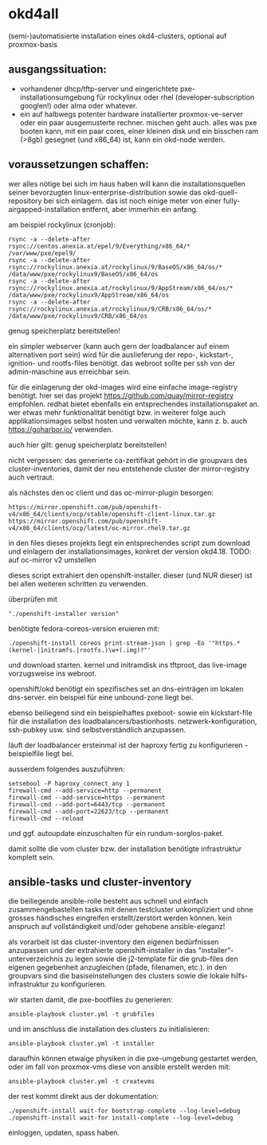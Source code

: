 # okd4all
(semi-)automatisierte installation eines okd4-clusters, optional auf proxmox-basis


## ausgangssituation:
- vorhandener dhcp/tftp-server und eingerichtete pxe-installationsumgebung für rockylinux oder rhel (developer-subscription googlen!) oder alma oder whatever. 
- ein auf halbwegs potenter hardware installierter proxmox-ve-server oder ein paar ausgemusterte rechner. mischen geht auch. alles was pxe booten kann, mit ein paar cores, einer kleinen disk und ein bisschen ram (>8gb) gesegnet (und x86_64) ist, kann ein okd-node werden.


## voraussetzungen schaffen:
wer alles nötige bei sich im haus haben will kann die installationsquellen seiner bevorzugten linux-enterprise-distribution sowie das okd-quell-repository bei sich einlagern. das ist noch einige meter von einer fully-airgapped-installation entfernt, aber immerhin ein anfang.

am beispiel rockylinux (cronjob):
```
rsync -a --delete-after rsync://centos.anexia.at/epel/9/Everything/x86_64/* /var/www/pxe/epel9/
rsync -a --delete-after rsync://rockylinux.anexia.at/rockylinux/9/BaseOS/x86_64/os/* /data/www/pxe/rockylinux9/BaseOS/x86_64/os
rsync -a --delete-after rsync://rockylinux.anexia.at/rockylinux/9/AppStream/x86_64/os/* /data/www/pxe/rockylinux9/AppStream/x86_64/os
rsync -a --delete-after rsync://rockylinux.anexia.at/rockylinux/9/CRB/x86_64/os/* /data/www/pxe/rockylinux9/CRB/x86_64/os
```

genug speicherplatz bereitstellen!

ein simpler webserver (kann auch gern der loadbalancer auf einem alternativen port sein) wird für die auslieferung der repo-, kickstart-, ignition- und rootfs-files benötigt. das webroot sollte per ssh von der admin-maschine aus erreichbar sein.

für die einlagerung der okd-images wird eine einfache image-registry benötigt. hier sei das projekt https://github.com/quay/mirror-registry empfohlen. redhat bietet ebenfalls ein entsprechendes installationspaket an. wer etwas mehr funktionalität benötigt bzw. in weiterer folge auch applikationsimages selbst hosten und verwalten möchte, kann z. b. auch https://goharbor.io/ verwenden.

auch hier gilt: genug speicherplatz bereitstellen!

nicht vergessen: das generierte ca-zertifikat gehört in die groupvars des cluster-inventories, damit der neu entstehende cluster der mirror-registry auch vertraut.

als nächstes den oc client und das oc-mirror-plugin besorgen:
```
https://mirror.openshift.com/pub/openshift-v4/x86_64/clients/ocp/stable/openshift-client-linux.tar.gz
https://mirror.openshift.com/pub/openshift-v4/x86_64/clients/ocp/latest/oc-mirror.rhel9.tar.gz
```

in den files dieses projekts liegt ein entsprechendes script zum download und einlagern der installationsimages, konkret der version okd4.18. TODO: auf oc-mirror v2 umstellen

dieses script extrahiert den openshift-installer. dieser (und NUR dieser) ist bei allen weiteren schritten zu verwenden.

überprüfen mit 
```
"./openshift-installer version"
```

benötigte fedora-coreos-version eruieren mit:
```
./openshift-install coreos print-stream-json | grep -Eo '"https.*(kernel-|initramfs.|rootfs.)\w+(.img)?"'
```

und download starten. kernel und initramdisk ins tftproot, das live-image vorzugsweise ins webroot.

openshift/okd benötigt ein spezifisches set an dns-einträgen im lokalen dns-server. ein beispiel für eine unbound-zone liegt bei.

ebenso beiliegend sind ein beispielhaftes pxeboot- sowie ein kickstart-file für die installation des loadbalancers/bastionhosts. netzwerk-konfiguration, ssh-pubkey usw. sind selbstverständlich anzupassen.

läuft der loadbalancer ersteinmal ist der haproxy fertig zu konfigurieren - beispielfile liegt bei.

ausserdem folgendes auszuführen:
```
setsebool -P haproxy_connect_any 1
firewall-cmd --add-service=http --permanent
firewall-cmd --add-service=https --permanent
firewall-cmd --add-port=6443/tcp --permanent
firewall-cmd --add-port=22623/tcp --permanent
firewall-cmd --reload
```

und ggf. autoupdate einzuschalten für ein rundum-sorglos-paket.

damit sollte die vom cluster bzw. der installation benötigte infrastruktur komplett sein.

## ansible-tasks und cluster-inventory

die beiliegende ansible-rolle besteht aus schnell und einfach zusammengebastelten tasks mit denen testcluster unkompliziert und ohne grosses händisches eingreifen erstellt/zerstört werden können. kein anspruch auf vollständigkeit und/oder gehobene ansible-eleganz!

als vorarbeit ist das cluster-inventory den eigenen bedürfnissen anzupassen und der extrahierte openshift-installer in das "installer"-unterverzeichnis zu legen sowie die j2-template für die grub-files den eigenen gegebenheit anzugleichen (pfade, filenamen, etc.). in den groupvars sind die basiseinstellungen des clusters sowie die lokale hilfs-infrastruktur zu konfigurieren.

wir starten damit, die pxe-bootfiles zu generieren:
```
ansible-playbook cluster.yml -t grubfiles
```
und im anschluss die installation des clusters zu initialisieren:
```
ansible-playbook cluster.yml -t installer
```
daraufhin können etwaige physiken in die pxe-umgebung gestartet werden, oder im fall von proxmox-vms diese von ansible erstellt werden mit:
```
ansible-playbook cluster.yml -t createvms
```
der rest kommt direkt aus der dokumentation:
```
./openshift-install wait-for bootstrap-complete --log-level=debug
./openshift-install wait-for install-complete --log-level=debug
```

einloggen, updaten, spass haben.





